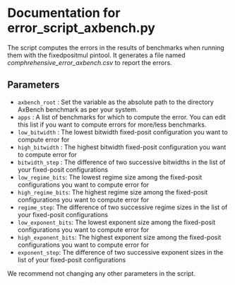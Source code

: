 # Documentation for error_script_axbench.py

The script computes the errors in the results of benchmarks when running them with the fixedpositmul pintool.
It generates a file named _comphrehensive\_error\_axbench.csv_ to report the errors.

## Parameters
- `axbench_root` : Set the variable as the absolute path to the directory AxBench benchmark as per your system.
- `apps` : A list of benchmarks for which to compute the error. You can edit this list if you want to compute errors for more/less benchmarks.
- `low_bitwidth` : The lowest bitwidth fixed-posit configuration you want to compute error for
- `high_bitwidth` : The highest bitwidth fixed-posit configuration you want to compute error for
- `bitwidth_step` : The difference of two successive bitwidths in the list of your fixed-posit configurations
- `low_regime_bits`: The lowest regime size among the fixed-posit configurations you want to compute error for
- `high_regime_bits`: The highest regime size among the fixed-posit configurations you want to compute error for
- `regime_step`: The difference of two successive regime sizes in the list of your fixed-posit configurations
- `low_exponent_bits`: The lowest exponent size among the fixed-posit configurations you want to compute error for
- `high_exponent_bits`: The highest exponent size among the fixed-posit configurations you want to compute error for
- `exponent_step`: The difference of two successive exponent sizes in the list of your fixed-posit configurations

We recommend not changing any other parameters in the script.
